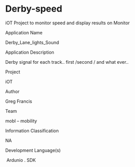 # Derby-speed
iOT Project to monitor speed and display results on Monitor

Application Name

  Derby_Lane_lights_Sound

Application Description

  Derby signal for each track.. first /second / and what ever..

Project 

  iOT
  
Author

  Greg Francis
  
Team

  mobl – mobility 

Information Classification

  NA

Development Language(s)

  Ardunio .  SDK
  
  
